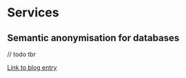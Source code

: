 # Services

## Semantic anonymisation for databases

// todo tbr

[Link to blog entry](https://medium.com/ambient-innovation/semantic-anonymisation-for-databases-via-django-88851f169081)
